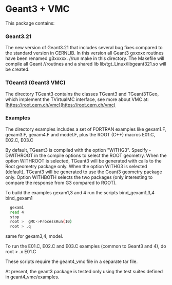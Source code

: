 Geant3 + VMC
=============

This package contains:

### Geant3.21

The new version of Geant3.21 that includes several bug fixes
compared to the standard version in CERNLIB.
In this version all Geant3 gxxxxx routines have been renamed g3xxxxx.
//run make in this directory. The Makefile will compile all Geant
//routines and a shared lib lib/tgt_Linux/libgeant321.so will be created.

### TGeant3 (Geant3 VMC)

The directory TGeant3 contains the classes TGeant3 and TGeant3TGeo,
which implement the  TVirtualMC interface, see more about VMC at: <br/>
[https://root.cern.ch/vmc](https://root.cern.ch/vmc)

### Examples

The directory examples includes a set of FORTRAN examples
like gexam1.F, gexam3.F, gexam4.F and model.F, plus the ROOT (C++) macros
E01.C, E02.C, E03.C

By default, TGeant3 is compiled with the option "WITHG3".
Specify -DWITHROOT in the compile options to select the ROOT geometry.
When the option WITHROOT is selected, TGeant3 will be generated
with calls to the Root geometry package only.
When the option WITHG3 is selected (default), TGeant3 will be generated
to use the Geant3 geometry package only.
Option WITHBOTH selects the two packages (only interesting to compare
the response from G3 compared to ROOT).

To build the examples gexam1,3 and 4 run the scripts bind_gexam1,3,4
bind_gexam1
```bash
  gexam1
  read 4
  stop
  root >  gMC->ProcessRun(10)
  root > .q
```
same for gexam3,4, model.

To run the E01.C, E02.C and E03.C examples (common to Geant3 and 4), do
root > .x E01.C

These scripts require the geant4_vmc file in a separate tar file.

At present, the geant3 package is tested only using the test suites defined
in geant4_vmc/examples.

